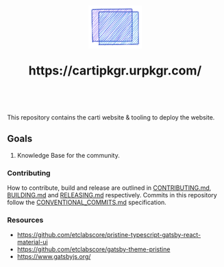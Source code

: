 <h1 align="center" style="margin-top: 1em; margin-bottom: 3em;">
  <p><a href="https://cartipkgr.urpkgr.com/"><img alt="open-rpc logo" src="https://raw.githubusercontent.com/createdreamtech/carti-design/main/svg/carti-logo.svg" alt="https://cartipkgr.urpkgr.com/" width="125"></a></p>
  <p>https://cartipkgr.urpkgr.com/</p>
</h1>

This repository contains the carti website & tooling to deploy the website.


## Goals

1. Knowledge Base for the community.


### Contributing

How to contribute, build and release are outlined in [CONTRIBUTING.md](CONTRIBUTING.md), [BUILDING.md](BUILDING.md) and [RELEASING.md](RELEASING.md) respectively. Commits in this repository follow the [CONVENTIONAL_COMMITS.md](CONVENTIONAL_COMMITS.md) specification.


### Resources

- https://github.com/etclabscore/pristine-typescript-gatsby-react-material-ui
- https://github.com/etclabscore/gatsby-theme-pristine
- https://www.gatsbyjs.org/
